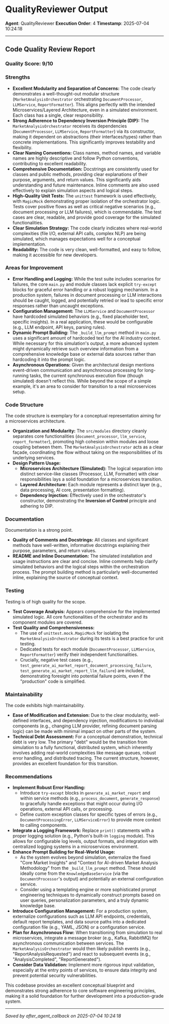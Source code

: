 # QualityReviewer Output
**Agent**: QualityReviewer
**Execution Order**: 4
**Timestamp**: 2025-07-04 10:24:18

---

## Code Quality Review Report

### Quality Score: 9/10

### Strengths
*   **Excellent Modularity and Separation of Concerns:** The code clearly demonstrates a well-thought-out modular structure (`MarketAnalysisOrchestrator` orchestrating `DocumentProcessor`, `LLMService`, `ReportFormatter`). This aligns perfectly with the intended Microservices/Layered Architecture, even in a simulated environment. Each class has a single, clear responsibility.
*   **Strong Adherence to Dependency Inversion Principle (DIP):** The `MarketAnalysisOrchestrator` receives its dependencies (`DocumentProcessor`, `LLMService`, `ReportFormatter`) via its constructor, making it dependent on abstractions (their interfaces/types) rather than concrete implementations. This significantly improves testability and flexibility.
*   **Clear Naming Conventions:** Class names, method names, and variable names are highly descriptive and follow Python conventions, contributing to excellent readability.
*   **Comprehensive Documentation:** Docstrings are consistently used for classes and public methods, providing clear explanations of their purpose, arguments, and return values. This significantly aids understanding and future maintenance. Inline comments are also used effectively to explain simulation aspects and logical steps.
*   **High-Quality Unit Tests:** The `unittest` framework is used effectively, with `MagicMock` demonstrating proper isolation of the orchestrator logic. Tests cover positive flows as well as critical negative scenarios (e.g., document processing or LLM failures), which is commendable. The test cases are clear, readable, and provide good coverage for the simulated functionalities.
*   **Clear Simulation Strategy:** The code clearly indicates where real-world complexities (file I/O, external API calls, complex NLP) are being simulated, which manages expectations well for a conceptual implementation.
*   **Readability:** The code is very clean, well-formatted, and easy to follow, making it accessible for new developers.

### Areas for Improvement
*   **Error Handling and Logging:** While the test suite includes scenarios for failures, the core `main.py` and module classes lack explicit `try-except` blocks for graceful error handling or a robust logging mechanism. In a production system, failures in document processing or LLM interactions should be caught, logged, and potentially retried or lead to specific error responses rather than uncaught exceptions.
*   **Configuration Management:** The `LLMService` and `DocumentProcessor` have hardcoded simulated behaviors (e.g., fixed placeholder text, specific insights). In a real application, these would be configurable (e.g., LLM endpoint, API keys, parsing rules).
*   **Dynamic Prompt Building:** The `_build_llm_prompt` method in `main.py` uses a significant amount of hardcoded text for the AI industry context. While necessary for this simulation's output, a more advanced system might dynamically retrieve such overview information from a comprehensive knowledge base or external data sources rather than hardcoding it into the prompt logic.
*   **Asynchronous Operations:** Given the architectural design mentions event-driven communication and asynchronous processing for long-running tasks, the current synchronous execution flow (though simulated) doesn't reflect this. While beyond the scope of a simple example, it's an area to consider for transition to a real microservices setup.

### Code Structure
The code structure is exemplary for a conceptual representation aiming for a microservices architecture.
*   **Organization and Modularity:** The `src/modules` directory cleanly separates core functionalities (`document_processor`, `llm_service`, `report_formatter`), promoting high cohesion within modules and loose coupling between them. The `MarketAnalysisOrchestrator` acts as a clear façade, coordinating the flow without taking on the responsibilities of its underlying services.
*   **Design Pattern Usage:**
    *   **Microservices Architecture (Simulated):** The logical separation into distinct service-like classes (Processor, LLM, Formatter) with clear responsibilities lays a solid foundation for a microservices transition.
    *   **Layered Architecture:** Each module represents a distinct layer (e.g., data processing, AI core, presentation formatting).
    *   **Dependency Injection:** Effectively used in the orchestrator's constructor, demonstrating the **Inversion of Control** principle and adhering to DIP.

### Documentation
Documentation is a strong point.
*   **Quality of Comments and Docstrings:** All classes and significant methods have well-written, informative docstrings explaining their purpose, parameters, and return values.
*   **README and Inline Documentation:** The simulated installation and usage instructions are clear and concise. Inline comments help clarify simulated behaviors and the logical steps within the orchestration process. The prompt building method is particularly well-documented inline, explaining the source of conceptual context.

### Testing
Testing is of high quality for the scope.
*   **Test Coverage Analysis:** Appears comprehensive for the implemented simulated logic. All core functionalities of the orchestrator and its component modules are covered.
*   **Test Quality and Comprehensiveness:**
    *   The use of `unittest.mock.MagicMock` for isolating the `MarketAnalysisOrchestrator` during its tests is a best practice for unit testing.
    *   Dedicated tests for each module (`DocumentProcessor`, `LLMService`, `ReportFormatter`) verify their independent functionalities.
    *   Crucially, negative test cases (e.g., `test_generate_ai_market_report_document_processing_failure`, `test_generate_ai_market_report_llm_failure`) are included, demonstrating foresight into potential failure points, even if the "production" code is simplified.

### Maintainability
The code exhibits high maintainability.
*   **Ease of Modification and Extension:** Due to the clear modularity, well-defined interfaces, and dependency injection, modifications to individual components (e.g., changing LLM provider, refining document parsing logic) can be made with minimal impact on other parts of the system.
*   **Technical Debt Assessment:** For a conceptual demonstration, technical debt is very low. The primary "debt" would be the transition from simulation to a fully functional, distributed system, which inherently involves adding real-world complexities like message queues, robust error handling, and distributed tracing. The current structure, however, provides an excellent foundation for this transition.

### Recommendations
*   **Implement Robust Error Handling:**
    *   Introduce `try-except` blocks in `generate_ai_market_report` and within service methods (e.g., `process_document`, `generate_response`) to gracefully handle exceptions that might occur during I/O operations, external API calls, or processing.
    *   Define custom exception classes for specific types of errors (e.g., `DocumentProcessingError`, `LLMServiceError`) to provide more context to calling components.
*   **Integrate a Logging Framework:** Replace `print()` statements with a proper logging solution (e.g., Python's built-in `logging` module). This allows for configurable log levels, output formats, and integration with centralized logging systems in a microservices environment.
*   **Enhance Prompt Building for Real-World Usage:**
    *   As the system evolves beyond simulation, externalize the fixed "Core Market Insights" and "Context for AI-driven Market Analysis Methodology" from the `_build_llm_prompt` method. These should ideally come from the `KnowledgeBaseService` (via the `DocumentProcessor`'s output) and potentially an external configuration service.
    *   Consider using a templating engine or more sophisticated prompt engineering techniques to dynamically construct prompts based on user queries, personalization parameters, and a truly dynamic knowledge base.
*   **Introduce Configuration Management:** For a production system, externalize configurations such as LLM API endpoints, credentials, default report templates, and data source paths into a dedicated configuration file (e.g., YAML, JSON) or a configuration service.
*   **Plan for Asynchronous Flow:** When transitioning from simulation to real microservices, integrate a message broker (e.g., Kafka, RabbitMQ) for asynchronous communication between services. The `MarketAnalysisOrchestrator` would then likely publish events (e.g., "ReportAnalysisRequested") and react to subsequent events (e.g., "AnalysisCompleted", "ReportGenerated").
*   **Consider Data Validation:** Implement more rigorous input validation, especially at the entry points of services, to ensure data integrity and prevent potential security vulnerabilities.

This codebase provides an excellent conceptual blueprint and demonstrates strong adherence to core software engineering principles, making it a solid foundation for further development into a production-grade system.

---
*Saved by after_agent_callback on 2025-07-04 10:24:18*
